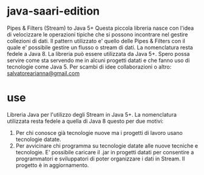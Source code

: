 # java-saari-edition
Pipes &amp; Filters (Stream) to Java 5+
Questa piccola libreria nasce con l'idea di velocizzare le operazioni tipiche che si possono incontrare nel gestire collezioni di dati.
Il pattern utilizzato e' quello delle Pipes & Filters con il quale e' possibile gestire un flusso o stream di dati.
La nomenclatura resta fedele a Java 8.
La libreria può essere utilizzata da Java 5+.
Spero possa servire come sta servendo me in alcuni progetti datati e che fanno uso di tecnologie come Java 5.
Per scambi di idee collaborazioni o altro: salvatorearianna@gmail.com

# use
Libreria Java per l'utilizzo degli Stream in Java 5+.
La nomenclatura utilizzata resta fedele a quella di Java 8 questo per due motivi:
1) Per chi conosce già tecnologie nuove ma i progetti di lavoro usano tecnologie datate.
2) Per avvicinare chi programma su tecnologie datate alle nuove tecniche e tecnologie.
E' possibile caricare il .jar in progetti datati per consentire a programmatori e sviluppatori di poter organizzare i dati in Stream.
Il progetto è in aggiornamento.
